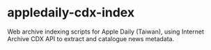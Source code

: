# appledaily-cdx-index
Web archive indexing scripts for Apple Daily (Taiwan), using Internet Archive CDX API to extract and catalogue news metadata.
